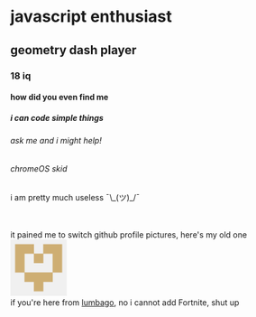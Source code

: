# javascript enthusiast

## geometry dash player

### 18 iq

#### how did you even find me

##### i can code simple things

###### ask me and i might help!

###### chromeOS skid

i am pretty much useless ¯\\\_(ツ)\_/¯<br><br><br>
<!-- what are you doing here :) -->
it pained me to switch github profile pictures, here's my old one<br><img alt="it looks like an old man, or maybe a heart" src="oldpfp.png" width="100"/><br>
if you're here from [lumbago](https://sites.google.com/view/lumb4go), no i cannot add Fortnite, shut up
